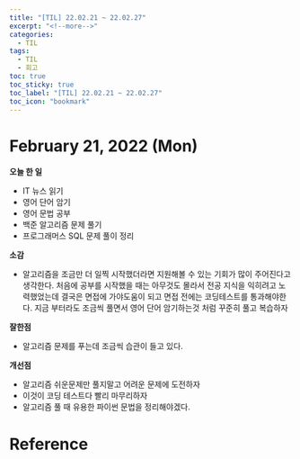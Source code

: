```yaml
---
title: "[TIL] 22.02.21 ~ 22.02.27"
excerpt: "<!--more-->"
categories:
  - TIL
tags:
  - TIL
  - 회고
toc: true
toc_sticky: true
toc_label: "[TIL] 22.02.21 ~ 22.02.27"
toc_icon: "bookmark"
---
```


# February 21, 2022 (Mon)

**오늘 한 일**
- IT 뉴스 읽기
- 영어 단어 암기
- 영어 문법 공부
- 백준 알고리즘 문제 풀기
- 프로그래머스 SQL 문제 풀이 정리

**소감**
- 알고리즘을 조금만 더 일찍 시작했더라면 지원해볼 수 있는 기회가 많이 주어진다고 생각한다.
처음에 공부를 시작했을 때는 아무것도 몰라서 전공 지식을 익히려고 노력했었는데 결국은 면접에 가야도움이 되고 면접 전에는 코딩테스트를 통과해야한다. 지금 부터라도 조금씩 풀면서 영어 단어 암기하는것 처럼 꾸준히 풀고 복습하자

**잘한점**
- 알고리즘 문제를 푸는데 조금씩 습관이 들고 있다.

**개선점**
- 알고리즘 쉬운문제만 풀지말고 어려운 문제에 도전하자
- 이것이 코딩 테스트다 빨리 마무리하자
- 알고리즘 풀 때 유용한 파이썬 문법을 정리해야겠다.

# Reference